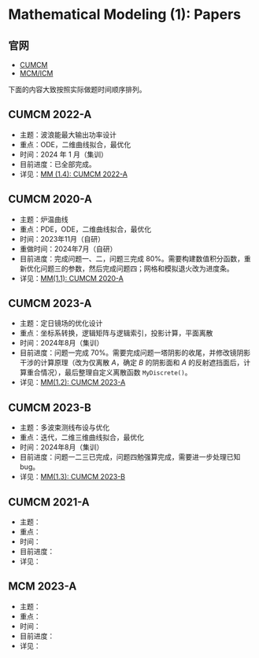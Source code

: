 # Mathematical Modeling (1): Papers

## 官网

- [CUMCM](http://www.mcm.edu.cn/)
- [MCM/ICM](https://www.contest.comap.com/undergraduate/contests/index.html)

下面的内容大致按照实际做题时间顺序排列。

## CUMCM 2022-A

- 主题：波浪能最大输出功率设计
- 重点：ODE，二维曲线拟合，最优化
- 时间：2024 年 1 月（集训）
- 目前进度：已全部完成。
- 详见：[MM (1.4): CUMCM 2022-A](Notes/MathematicalModeling/MM(1.4)-CUMCM2022A.md)


<!-- ### ode 求解器的函数句柄

例如问题一第一小问，我们需要求下面微分方程的数值解：

$$
\rho g(V_{0}-Sy_{1})+fcos(\omega t)-C_{zx}\dot{y}_{1}+k_{zz}(y_{2}-y_{1}-l)-k_{zz}(\dot{y}_{1}-\dot{y}_{2})-m_{1}g-m_{\mathrm{f}}\ddot{y}_{1}=m_{1}\ddot{y}_{1}\\k_{\mathrm{zt}}(y_{1}-y_{2}+l)-k_{\mathrm{zz}}(\dot{y}_{2}-\dot{y}_{1})-m_{2}g=m_{2}\ddot{y}_{2}
$$

需要求解的变量有四个：$y_{1}(t)$、$\dot{y}_{1}(t)$、$y_{2}(t)$、$\dot{y}_{2}(t)$。考虑`ode`函数，可以将函数句柄写为如下形式：

$$
Y = \begin{bmatrix}
 Y(1)\\
 Y(2)\\
 Y(3) \\
 Y(4) 
\end{bmatrix} = \begin{bmatrix}
 y_1\\
 y_2\\
 \dot y_1 \\
 \dot y_2 
\end{bmatrix}\ ,\ \ 
dYdt 
= \begin{bmatrix}
\dot y_1\\
 \dot y_2\\
 \ddot y_1 \\
 \ddot y_2 
\end{bmatrix}
= \begin{bmatrix}
 Y(3)\\
 Y(4)\\
 formula \\
 formula
\end{bmatrix}
$$

`dYdt`即为所需的函数句柄。另外，$\ddot y_1$ 和 $\ddot y_2$ 的表达式手动化简即可，无需用Matlab进行化简。
 -->

## CUMCM 2020-A 

- 主题：炉温曲线
- 重点：PDE，ODE，二维曲线拟合，最优化
- 时间：2023年11月（自研）
- 重做时间：2024年7月（自研）
- 目前进度：完成问题一、二，问题三完成 80%。需要构建数值积分函数，重新优化问题三的参数，然后完成问题四；网格和模拟退火改为进度条。
- 详见：[MM(1.1): CUMCM 2020-A](Notes/MathematicalModeling/MM(1.1)-CUMCM2022A.md)


## CUMCM 2023-A 
- 主题：定日镜场的优化设计
- 重点：坐标系转换，逻辑矩阵与逻辑索引，投影计算，平面离散
- 时间：2024年8月（集训）
- 目前进度：问题一完成 70%。需要完成问题一塔阴影的收尾，并修改镜阴影干涉的计算原理（改为仅离散 $A$，确定 $B$ 的阴影面和 $A$ 的反射遮挡面后，计算重合情况），最后整理自定义离散函数 `MyDiscrete()`。
- 详见：[MM(1.2): CUMCM 2023-A](Notes/MathematicalModeling/MM(1.2)-CUMCM2023A.md)

## CUMCM 2023-B

- 主题：多波束测线布设与优化
- 重点：迭代，二维三维曲线拟合，最优化
- 时间：2024年8月（集训）
- 目前进度：问题一二三已完成，问题四勉强算完成，需要进一步处理已知 bug。
- 详见：[MM(1.3): CUMCM 2023-B](Notes/MathematicalModeling/MM(1.3)-CUMCM2023B.md)



## CUMCM 2021-A 
- 主题：
- 重点：
- 时间：
- 目前进度：
- 详见：[]()


## MCM 2023-A
- 主题：
- 重点：
- 时间：
- 目前进度：
- 详见：[]()

<!-- - 成果：
  - pdf: <button onclick="window.open('')" type="button">click</button>
  - tex: <button onclick="window.open('')" type="button">click</button> -->